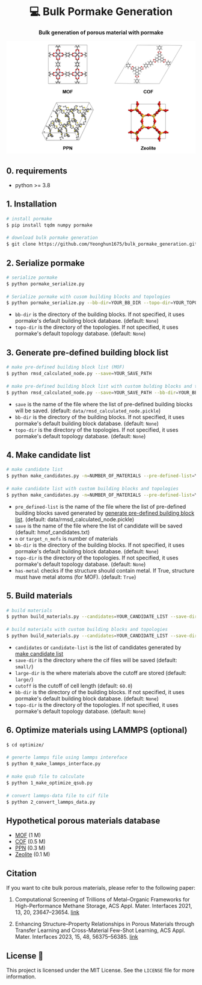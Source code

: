<div align="center">

<h1> 💻 Bulk Pormake Generation </h1>

  <p>
    <strong>Bulk generation of porous material with pormake</strong>
  </p>

</div>

<p align="center">
  <img src="figures/figure1.png" alt="drawing" width="800"/>
</p>

## 0. requirements
- python >= 3.8

## 1. Installation
```bash
# install pormake
$ pip install tqdm numpy pormake

# download bulk pormake generation
$ git clone https://github.com/Yeonghun1675/bulk_pormake_generation.git
```

## 2. Serialize pormake
```bash
# serialize pormake
$ python pormake_serialize.py

# Serialize pormake with cusom building blocks and topologies
$ python pormake_serialize.py --bb-dir=YOUR_BB_DIR --topo-dir=YOUR_TOPO_DIR 
```
- `bb-dir` is the directory of the building blocks. If not specified, it uses pormake's default building block database. (default: `None`)
- `topo-dir` is the directory of the topologies. If not specified, it uses pormake's default topology database. (default: `None`)


## 3. Generate pre-defined building block list
```bash
# make pre-defined building block list (MOF)
$ python rmsd_calculated_node.py --save=YOUR_SAVE_PATH

# make pre-defined building block list with custom bulding blocks and topologies
$ python rmsd_calculated_node.py --save=YOUR_SAVE_PATH --bb-dir=YOUR_BB_DIR --topo-dir=YOUR_TOPO_DIR
```
- `save` is the name of the file where the list of pre-defined building blocks will be saved. (default: `data/rmsd_calculated_node.pickle`)
- `bb-dir` is the directory of the building blocks. If not specified, it uses pormake's default building block database. (default: `None`)
- `topo-dir` is the directory of the topologies. If not specified, it uses pormake's default topology database. (default: `None`)


## 4. Make candidate list
```bash
# make candidate list
$ python make_candidates.py -n=NUMBER_OF_MATERIALS --pre-defined-list=YOUR_PRE_DEFINED_LIST --save=YOUR_SAVE_PATH

# make candidate list with custom building blocks and topologies
$ python make_candidates.py -n=NUMBER_OF_MATERIALS --pre-defined-list=YOUR_PRE_DEFINED_LIST --save=YOUR_SAVE_PATH --topo-dir=YOUR_TOPO_DIR --bb-dir=YOUR_BB_DIR --has-metal=HAS_METAL
```
- `pre_defined-list` is the name of the file where the list of pre-defined building blocks saved generated by [generate pre-defined building block list](#2-generate-pre-defined-building-block-list). (default: data/rmsd_calculated_node.pickle)
- `save` is the name of the file where the list of candidate will be saved (default: hmof_candidates.txt)
- `n` or `target_n_mofs` is number of materials
- `bb-dir` is the directory of the building blocks. If not specified, it uses pormake's default building block database. (default: `None`)
- `topo-dir` is the directory of the topologies. If not specified, it uses pormake's default topology database. (default: `None`)
- `has-metal` checks if the structure should contain metal. If True, structure must have metal atoms (for MOF). (default: `True`)


## 5. Build materials
```bash
# build materials
$ python build_materials.py --candidates=YOUR_CANDIDATE_LIST --save-dir=YOUR_SAVE_DIR

# build materials with custom building blocks and topologies
$ python build_materials.py --candidates=YOUR_CANDIDATE_LIST --save-dir=YOUR_SAVE_DIR --topo-dir=YOUR_TOPO_DIR --bb-dir=YOUR_BB_DIR 
```
- `candidates` or `candidate-list` is the list of candidates generated by [make candidate list](#3-make-candidate-list)
- `save-dir` is the directory where the cif files will be saved (default: `small/`)
- `large-dir` is the where materials above the cutoff are stored (default: `large/`)
- `cutoff` is the cutoff of cell length (default: `60.0`)
- `bb-dir` is the directory of the building blocks. If not specified, it uses pormake's default building block database. (default: `None`)
- `topo-dir` is the directory of the topologies. If not specified, it uses pormake's default topology database. (default: `None`)

## 6. Optimize materials using LAMMPS (optional)
```bash
$ cd optimize/

# generte lammps file using lammps intereface
$ python 0_make_lammps_interface.py

# make qsub file to calculate
$ python 1_make_optimize_qsub.py

# convert lammps-data file to cif file
$ python 2_convert_lammps_data.py
```


## Hypothetical porous materials database

- [MOF](https://figshare.com/ndownloader/files/38700612) (1 M)
- [COF](https://figshare.com/ndownloader/files/40299454) (0.5 M)
- [PPN](https://figshare.com/ndownloader/files/40299277) (0.3 M)
- [Zeolite](https://figshare.com/ndownloader/files/40299433) (0.1 M)


## Citation
If you want to cite bulk porous materials, please refer to the following paper:

1. Computational Screening of Trillions of Metal–Organic Frameworks for High-Performance Methane Storage, ACS Appl. Mater. Interfaces 2021, 13, 20, 23647–23654. [link](https://doi.org/10.1021/acsami.1c02471)

2. Enhancing Structure–Property Relationships in Porous Materials through Transfer Learning and Cross-Material Few-Shot Learning, ACS Appl. Mater. Interfaces 2023, 15, 48, 56375–56385. [link](https://doi.org/10.1021/acsami.3c10323)

## License 📄

This project is licensed under the MIT License. See the `LICENSE` file for more information.